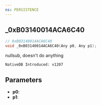```yaml
---
ns: PERSISTENCE
---
```

## _0xB03140014ACA6C40

```c
// 0xB03140014ACA6C40
void _0xB03140014ACA6C40(Any p0, Any p1);
```

nullsub, doesn't do anything

```
NativeDB Introduced: v1207
```

## Parameters
* **p0**:
* **p1**:

